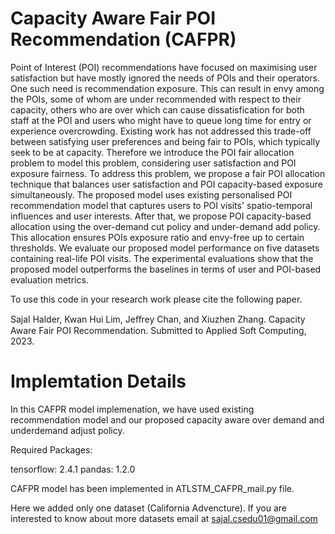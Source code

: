 # Capacity Aware Fair POI Recommendation (CAFPR)

Point of Interest (POI) recommendations have focused on maximising user satisfaction but have mostly ignored the needs of POIs and their operators. One such need is recommendation exposure.  This can result in envy among the POIs, some of whom are under recommended with respect to their capacity, others who are over which can cause dissatisfication for both staff at the POI and users who might have to queue long time for entry or experience overcrowding. Existing work has not addressed this trade-off between satisfying user preferences and being fair to POIs, which typically seek to be at capacity. Therefore we introduce the POI fair allocation problem to model this problem, considering user satisfaction and POI exposure fairness. To address this problem, we propose a fair POI allocation technique that balances user satisfaction and POI capacity-based exposure simultaneously. The proposed model uses existing personalised POI recommendation model that captures users to POI visits' spatio-temporal influences and user interests. After that, we propose POI capacity-based allocation using the over-demand cut policy and under-demand add policy. This allocation ensures POIs exposure ratio and envy-free up to certain thresholds. We evaluate our proposed model performance on five datasets containing real-life POI visits. The experimental evaluations show that the proposed model outperforms the baselines in terms of user and POI-based evaluation metrics.

To use this code in your research work please cite the following paper.

Sajal Halder, Kwan Hui Lim, Jeﬀrey Chan, and Xiuzhen Zhang. Capacity Aware Fair POI Recommendation. Submitted to Applied Soft Computing,  2023.

# Implemtation Details
In this CAFPR model implemenation, we have used existing recommendation model and our proposed capacity aware over demand and underdemand adjust policy. 

Required Packages:

tensorflow: 2.4.1
pandas: 1.2.0

CAFPR model has been implemented in ATLSTM_CAFPR_mail.py file.

Here we added only one dataset (California Advencture). If you are interested to know about more datasets email at sajal.csedu01@gmail.com
